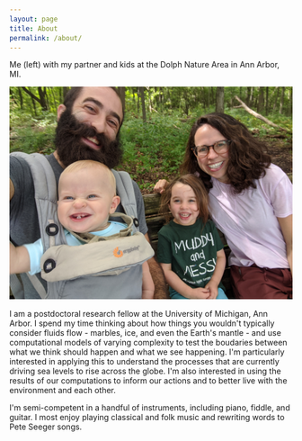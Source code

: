 ```yaml
---
layout: page
title: About
permalink: /about/
---
```

Me (left) with my partner and kids at the Dolph Nature Area in Ann Arbor, MI.

![](images/famphoto3.jpg)

I am a postdoctoral research fellow at the University of Michigan, Ann Arbor. I spend my time thinking about how things you wouldn't typically consider fluids flow - marbles, ice, and even the Earth's mantle - and use computational models of varying complexity to test the boudaries between what we think should happen and what we see happening. I'm particularly interested in applying this to understand the processes that are currently driving sea levels to rise across the globe. I'm also interested in using the results of our computations to inform our actions and to better live with the environment and each other.

I'm semi-competent in a handful of instruments, including piano, fiddle, and guitar. I most enjoy playing classical and folk music and rewriting words to Pete Seeger songs.
